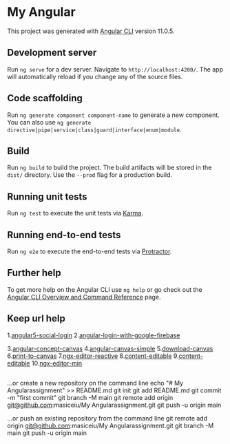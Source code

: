 # My Angular

This project was generated with [Angular CLI](https://github.com/angular/angular-cli) version 11.0.5.

## Development server

Run `ng serve` for a dev server. Navigate to `http://localhost:4200/`. The app will automatically reload if you change any of the source files.

## Code scaffolding

Run `ng generate component component-name` to generate a new component. You can also use `ng generate directive|pipe|service|class|guard|interface|enum|module`.

## Build

Run `ng build` to build the project. The build artifacts will be stored in the `dist/` directory. Use the `--prod` flag for a production build.

## Running unit tests

Run `ng test` to execute the unit tests via [Karma](https://karma-runner.github.io).

## Running end-to-end tests

Run `ng e2e` to execute the end-to-end tests via [Protractor](http://www.protractortest.org/).

## Further help

To get more help on the Angular CLI use `ng help` or go check out the [Angular CLI Overview and Command Reference](https://angular.io/cli) page.

## Keep url help
1.[angular5-social-login](https://stackblitz.com/edit/angular5-social-login)
2.[angular-login-with-google-firebase](https://stackblitz.com/edit/angular-login-with-google-example)

3.[angular-concept-canvas](https://stackblitz.com/edit/concept-canvas)
4.[angular-canvas-simple](https://stackblitz.com/edit/angular-canvas-simple)
5.[download-canvas](https://stackblitz.com/edit/download-div-using-canvas)
6.[print-to-canvas](https://stackblitz.com/edit/print-to-canvas)
7.[ngx-editor-reactive](https://stackblitz.com/edit/ngx-editor-sample-with-reactive-forms)
8.[content-editable](https://stackblitz.com/edit/content-editable)
9.[content-editable](https://stackblitz.com/edit/content-editable)
10.[ngx-editor-min](https://stackblitz.com/edit/ngx-editor-min)




##
…or create a new repository on the command line
echo "# My Angularassignment" >> README.md
git init
git add README.md
git commit -m "first commit"
git branch -M main
git remote add origin git@github.com:masiceiu/My Angularassignment.git
git push -u origin main
                
…or push an existing repository from the command line
git remote add origin git@github.com:masiceiu/My Angularassignment.git
git branch -M main
git push -u origin main
